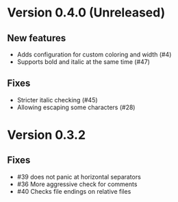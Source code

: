 # Version 0.4.0 (Unreleased)

## New features

- Adds configuration for custom coloring and width (#4)
- Supports bold and italic at the same time (#47)

## Fixes

- Stricter italic checking (#45)
- Allowing escaping some characters (#28)

# Version 0.3.2

## Fixes

- #39 does not panic at horizontal separators
- #36 More aggressive check for comments
- #40 Checks file endings on relative files
